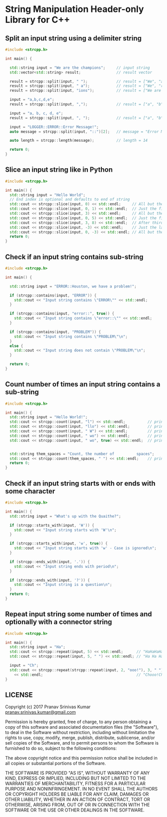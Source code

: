 # String Manipulation Header-only Library for C++

## Split an input string using a delimiter string

```cpp
#include <strcpp.h>

int main() {

  std::string input = "We are the champions";     // input string
  std::vector<std::string> result;                // result vector

  result = strcpp::split(input, " ");             // result = ["We", "are", "the", "champions"]
  result = strcpp::split(input, " a");            // result = ["We", "re the champions"]
  result = strcpp::split(input, "ions");          // result = ["We are the champ"]

  input = "a,b,c,d,e";
  result = strcpp::split(input, ",");             // result = ["a", "b", "c", "d", "e"]

  input = "a, b, c, d, e";
  result = strcpp::split(input, ", ");            // result = ["a", "b", "c", "d", "e"]

  input = "LOGGER::ERROR::Error Message!";
  auto message = strcpp::split(input, "::")[2];   // message = "Error Message!"

  auto length = strcpp::length(message);          // length = 14

  return 0;
}
```

## Slice an input string like in Python

```cpp
#include <strcpp.h>

int main() {
  std::string input = "Hello World";
  // End index is optional and defaults to end of string
  std::cout << strcpp::slice(input, 0) << std::endl;     // All but the first zero characters  - "Hello World"
  std::cout << strcpp::slice(input, 0, 1) << std::endl;  // Just the first character           - "H"
  std::cout << strcpp::slice(input, 3) << std::endl;     // All but the first three characters - "lo World"
  std::cout << strcpp::slice(input, 0, 5) << std::endl;  // Just the first five characters     - "Hello"
  std::cout << strcpp::slice(input, 3, 8) << std::endl;  // After third till eigth character   - "lo Wo"
  std::cout << strcpp::slice(input, -3) << std::endl;    // Just the last three characters     - "rld"
  std::cout << strcpp::slice(input, 0, -3) << std::endl; // All but the last three characters  - "Hello Wo"
  return 0;
}
```

## Check if an input string contains sub-string

```cpp
#include <strcpp.h>

int main() {

  std::string input = "ERROR::Houston, we have a problem!";

  if (strcpp::contains(input, "ERROR")) {                               // containment check - case sensitive
    std::cout << "Input string contains \"ERROR\"" << std::endl;        // check returns true and prints message
  }

  if (strcpp::contains(input, "error::", true)) {                       // containment check - ignore case
    std::cout << "Input string contains \"error::\"" << std::endl;      // check returns true and prints message
  }

  if (strcpp::contains(input, "PROBLEM")) {                             // containment check - ignore case
    std::cout << "Input string contains \"PROBLEM\"\n";
  }
  else {
    std::cout << "Input string does not contain \"PROBLEM\"\n";         // check returns false and prints message
  }

  return 0;
}
```

## Count number of times an input string contains a sub-string

```cpp
#include <strcpp.h>

int main() {
  std::string input = "Hello World!";
  std::cout << strcpp::count(input, "l") << std::endl;          // prints 3
  std::cout << strcpp::count(input, "llo") << std::endl;        // prints 1
  std::cout << strcpp::count(input, " W") << std::endl;         // prints 1
  std::cout << strcpp::count(input, " wo") << std::endl;        // prints 0
  std::cout << strcpp::count(input, " wo", true) << std::endl;  // prints 1 - ignores case


  std::string them_spaces = "Count, the number of          spaces";
  std::cout << strcpp::count(them_spaces, " ") << std::endl;    // prints 13
  return 0;
}
```

## Check if an input string starts with or ends with some character

```cpp
#include <strcpp.h>

int main() {
  std::string input = "What's up with the Quaithe?";

  if (strcpp::starts_with(input, 'W')) {
    std::cout << "Input string starts with 'W'\n";                     // check returns true and prints message
  }

  if (strcpp::starts_with(input, 'w', true)) {
    std::cout << "Input string starts with 'w' - Case is ignored\n";   // check returns true and prints message
  }

  if (strcpp::ends_with(input, '.')) {                                 // check returns false
    std::cout << "Input string ends with period\n";
  }

  if (strcpp::ends_with(input, '?')) {                                 // check returns true and prints message
    std::cout << "Input string is a question\n";
  }
  return 0;
}
```

## Repeat input string some number of times and optionally with a connector string

```cpp
#include <strcpp.h>

int main() {
  std::string input = "Ha";
  std::cout << strcpp::repeat(input, 5) << std::endl;      // "HaHaHaHaHa"
  std::cout << strcpp::repeat(input, 5, " ") << std::endl; // "Ha Ha Ha Ha Ha"

  input = "Ch";
  std::cout << strcpp::repeat(strcpp::repeat(input, 2, "ooo!"), 3, " ") 
    << std::endl;                                          // "Chooo!Chooo! Chooo!Chooo! Chooo!Chooo!"
}
```

## LICENSE

Copyright (c) 2017 Pranav Srinivas Kumar <pranav.srinivas.kumar@gmail.com>

Permission is hereby granted, free of charge, to any person obtaining a copy
of this software and associated documentation files (the "Software"), to deal
in the Software without restriction, including without limitation the rights
to use, copy, modify, merge, publish, distribute, sublicense, and/or sell
copies of the Software, and to permit persons to whom the Software is
furnished to do so, subject to the following conditions:

The above copyright notice and this permission notice shall be included in all
copies or substantial portions of the Software.

THE SOFTWARE IS PROVIDED "AS IS", WITHOUT WARRANTY OF ANY KIND, EXPRESS OR
IMPLIED, INCLUDING BUT NOT LIMITED TO THE WARRANTIES OF MERCHANTABILITY,
FITNESS FOR A PARTICULAR PURPOSE AND NONINFRINGEMENT. IN NO EVENT SHALL THE
AUTHORS OR COPYRIGHT HOLDERS BE LIABLE FOR ANY CLAIM, DAMAGES OR OTHER
LIABILITY, WHETHER IN AN ACTION OF CONTRACT, TORT OR OTHERWISE, ARISING FROM,
OUT OF OR IN CONNECTION WITH THE SOFTWARE OR THE USE OR OTHER DEALINGS IN THE
SOFTWARE.
